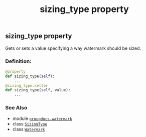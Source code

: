 ﻿---
title: sizing_type property
second_title: GroupDocs.Watermark for Python via .NET API References
description: 
type: docs
url: /python-net/groupdocs.watermark/watermark/sizing_type/
is_root: false
weight: 130
---

## sizing_type property


Gets or sets a value specifying a way watermark should be sized.
### Definition:
```python
@property
def sizing_type(self):
    ...
@sizing_type.setter
def sizing_type(self, value):
    ...
```

### See Also
* module [`groupdocs.watermark`](../../)
* class [`SizingType`](/watermark/python-net/groupdocs.watermark.watermarks/sizingtype)
* class [`Watermark`](/watermark/python-net/groupdocs.watermark/watermark)
